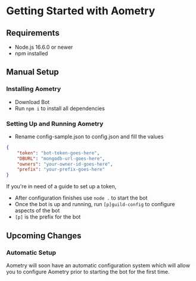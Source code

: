 # Getting Started with Aometry

## Requirements

- Node.js 16.6.0 or newer
- npm installed

## Manual Setup

### Installing Aometry

- Download Bot
- Run `npm i` to install all dependencies

### Setting Up and Running Aometry

- Rename config-sample.json to config.json and fill the values
  
```json
{
    "token": "bot-token-goes-here",
    "DBURL": "mongodb-url-goes-here",
    "owners": "your-owner-id-goes-here",
    "prefix": "your-prefix-goes-here"
}
```

If you're in need of a guide to set up a token, 

- After configuration finishes use `node .` to start the bot
- Once the bot is up and running, run `[p]guild-config` to configure aspects of the bot
- `[p]` is the prefix for the bot

## Upcoming Changes

### Automatic Setup

Aometry will soon have an automatic configuration system which will allow you to configure Aometry prior to starting the bot for the first time.
